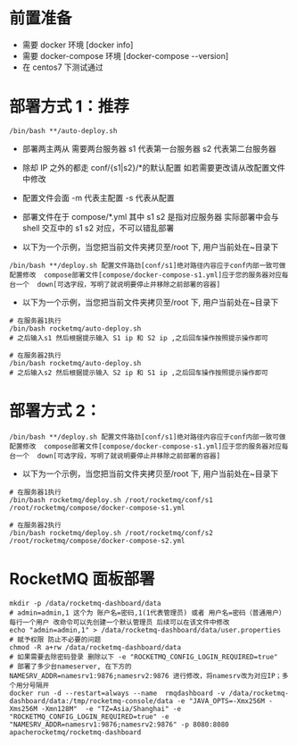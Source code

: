 # 前置准备

- 需要 docker 环境 [docker info]
- 需要 docker-compose 环境 [docker-compose --version]
- 在 centos7 下测试通过

# 部署方式 1：推荐

```shell
/bin/bash **/auto-deploy.sh
```

- 部署两主两从 需要两台服务器 s1 代表第一台服务器 s2 代表第二台服务器
- 除却 IP 之外的都走 conf/{s1|s2}/\*的默认配置 如若需要更改请从改配置文件中修改
- 配置文件会面 -m 代表主配置 -s 代表从配置
- 部署文件在于 compose/\*.yml 其中 s1 s2 是指对应服务器 实际部署中会与 shell 交互中的 s1 s2 对应，不可以错乱部署

- 以下为一个示例，当您把当前文件夹拷贝至/root 下, 用户当前处在~目录下

```shell
/bin/bash **/deploy.sh 配置文件路劲[conf/s1]绝对路径内容应于conf内部一致可做配置修改  compose部署文件[compose/docker-compose-s1.yml]应于您的服务器对应每台一个  down[可选字段，写明了就说明要停止并移除之前部署的容器]
```

- 以下为一个示例，当您把当前文件夹拷贝至/root 下, 用户当前处在~目录下

```shell
# 在服务器1执行
/bin/bash rocketmq/auto-deploy.sh
# 之后输入s1 然后根据提示输入 S1 ip 和 S2 ip ,之后回车操作按照提示操作即可

# 在服务器2执行
/bin/bash rocketmq/auto-deploy.sh
# 之后输入s2 然后根据提示输入 S2 ip 和 S1 ip ,之后回车操作按照提示操作即可
```

# 部署方式 2：

```shell
/bin/bash **/deploy.sh 配置文件路劲[conf/s1]绝对路径内容应于conf内部一致可做配置修改  compose部署文件[compose/docker-compose-s1.yml]应于您的服务器对应每台一个  down[可选字段，写明了就说明要停止并移除之前部署的容器]
```

- 以下为一个示例，当您把当前文件夹拷贝至/root 下, 用户当前处在~目录下

```shell
# 在服务器1执行
/bin/bash rocketmq/deploy.sh /root/rocketmq/conf/s1 /root/rocketmq/compose/docker-compose-s1.yml

# 在服务器2执行
/bin/bash rocketmq/deploy.sh /root/rocketmq/conf/s2 /root/rocketmq/compose/docker-compose-s2.yml
```

# RocketMQ 面板部署

```shell
mkdir -p /data/rocketmq-dashboard/data
# admin=admin,1 这个为 账户名=密码,1(1代表管理员) 或者 用户名=密码（普通用户） 每行一个用户 改命令可以先创建一个默认管理员 后续可以在该文件中修改
echo "admin=admin,1" > /data/rocketmq-dashboard/data/user.properties
# 赋予权限 防止不必要的问题
chmod -R a+rw /data/rocketmq-dashboard/data
# 如果需要去除密码登录 删除以下 -e "ROCKETMQ_CONFIG_LOGIN_REQUIRED=true"
# 部署了多少台nameserver, 在下方的NAMESRV_ADDR=namesrv1:9876;namesrv2:9876 进行修改，将namesrv改为对应IP；多个用分号隔开
docker run -d --restart=always --name  rmqdashboard -v /data/rocketmq-dashboard/data:/tmp/rocketmq-console/data -e "JAVA_OPTS=-Xmx256M -Xms256M -Xmn128M"  -e "TZ=Asia/Shanghai" -e "ROCKETMQ_CONFIG_LOGIN_REQUIRED=true" -e "NAMESRV_ADDR=namesrv1:9876;namesrv2:9876" -p 8080:8080 apacherocketmq/rocketmq-dashboard
```
